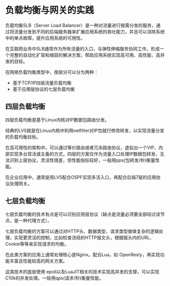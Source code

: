 # 负载均衡与网关的实践

负载均衡SLB（Server Load Balancer）是一种对流量进行按需分发的服务，通过将流量分发到不同的后端服务器来扩展应用系统的吞吐能力，并且可以消除系统中的单点故障，提升应用系统的可用性。

在互联网业务中SLB通常作为所有流量的入口，与弹性伸缩服务协同工作，形成一个完整的自动化扩容和缩容的解决方案，帮助应用系统实现高可用、高性能、高并发的目标。

在网络负载均衡类型中，按层分可以分为两种：

- 基于TCP/IP四层流量负载均衡
- 基于应用层协议的七层负载均衡

## 四层负载均衡

四层负载均衡是基于Linux内核对IP数据包路由分发。

经典的LVS就是在Linux内核中利用netfilter对IP包就行修改转发，以实现流量分发的负载均衡目标。

在高可用性的架构中，可以通过等价路由或者冗余路由协议，虚拟出一个VIP，内部实现多台双活或主备的方式，四层的方案仅作为流量入口处理IP数据包转发，无法识别上层协议，灵活性很差，但性能指标较好，一般用pps(包转发/秒)衡量性能。

在企业应用中，通常是用LVS配合OSPF实现多活入口，再配合后端7层的应用协议处理网关。

## 七层负载均衡

七层负载均衡的技术有点是可以识别应用层协议（缺点是流量必须要全部经过该节点，是一种代理方式）。

七层负载均衡的方案可以通过对HTTP头、数据类型、请求类型做做复杂的逻辑处理，实现更灵活的控制，比如检查流经的HTTP报文头，根据报头内的URL、Cookie等等来实现请求的均衡。

在此类方案的应用上通常处理核心是Nginx。配合Lua，如 OpenResty，再实现功能丰富且性能较高的网关方案。

这类技术的底层使用 epoll以及LuaJIT相关的技术实现高并发的支撑，可以实现C10k的并发处理。一般用qps(请求/秒)衡量性能。



